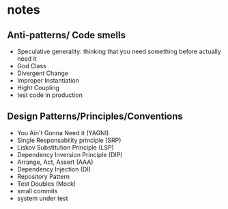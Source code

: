 # notes 
## Anti-patterns/ Code smells
- Speculative generality: thinking that you need something before actually need it 
- God Class
- Divergent Change
- Improper Instantiation
- Hight Coupling
- test code in production

## Design Patterns/Principles/Conventions
- You Ain't Gonna Need it (YAGNI)
- Single Responsability principle (SRP)
- Liskov Substitution Principle (LSP)
- Dependency Inversion Principle (DIP)
- Arrange, Act, Assert (AAA)
- Dependency Injection (DI)
- Repository Pattern 
- Test Doubles (Mock)
- small commits 
- system under test